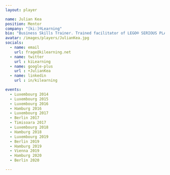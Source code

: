 ```yaml
---
layout: player

name: Julian Kea
position: Mentor
company: "[ki:]®Learning"
bio: "Business Skills Trainer. Trained facilitator of LEGO® SERIOUS PLAY®"
avatar: /images/players/JulianKea.jpg
socials:
  - name: email
    url: frage@kilearning.net
  - name: twitter
    url : kiLearning
  - name: google-plus
    url : +JulianKea
  - name: linkedin
    url : in/kilearning

events:
  - Luxembourg 2014
  - Luxembourg 2015
  - Luxembourg 2016
  - Hamburg 2016
  - Luxembourg 2017
  - Berlin 2017
  - Timisoara 2017
  - Luxembourg 2018
  - Hamburg 2018
  - Luxembourg 2019
  - Berlin 2019
  - Hamburg 2019
  - Vienna 2019
  - Hamburg 2020
  - Berlin 2020

---
```

